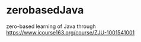 # zerobasedJava
zero-based learning of Java through https://www.icourse163.org/course/ZJU-1001541001
